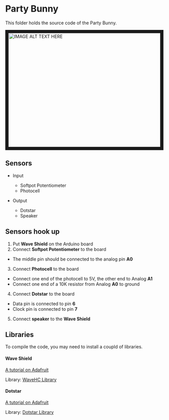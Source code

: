 # Party Bunny

This folder holds the source code of the Party Bunny. 

<a href="http://www.youtube.com/watch?feature=player_embedded&v=OaJIg0TYXc8
" target="_blank"><img src="http://img.youtube.com/vi/OaJIg0TYXc8/0.jpg" 
alt="IMAGE ALT TEXT HERE" width="480" height="360" border="10" /></a>

## Sensors

* Input
  * Softpot Potentiometer
  * Photocell

* Output
  * Dotstar
  * Speaker

## Sensors hook up

1. Put __Wave Shield__ on the Arduino board
2. Connect __Softpot Potentiometer__ to the board
  * The middle pin should be connected to the analog pin __A0__
3. Connect __Photocell__ to the board
  * Connect one end of the photocell to 5V, the other end to Analog __A1__
  * Connect one end of a 10K resistor from Analog __A0__ to ground
4. Connect __Dotstar__ to the board
  * Data pin is connected to pin __6__
  * Clock pin is connected to pin __7__
5. Connect __speaker__ to the __Wave Shield__

## Libraries

To compile the code, you may need to install a coupld of libraries.

#### Wave Shield

[A tutorial on Adafruit](https://learn.adafruit.com/adafruit-wave-shield-audio-shield-for-arduino/wavehc-library)

Library: [WaveHC Library](https://github.com/adafruit/WaveHC)

#### Dotstar

[A tutorial on Adafruit](https://learn.adafruit.com/adafruit-dotstar-leds/overview)

Library: [Dotstar Library](https://github.com/adafruit/Adafruit_DotStar)





